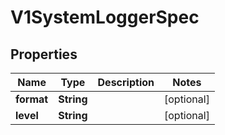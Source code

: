 # V1SystemLoggerSpec

## Properties
Name | Type | Description | Notes
------------ | ------------- | ------------- | -------------
**format** | **String** |  |  [optional]
**level** | **String** |  |  [optional]
